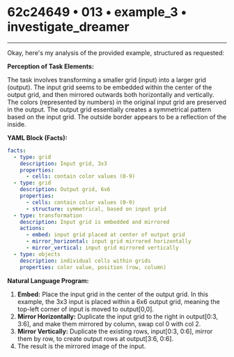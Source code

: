 # 62c24649 • 013 • example_3 • investigate_dreamer

---
Okay, here's my analysis of the provided example, structured as requested:

**Perception of Task Elements:**

The task involves transforming a smaller grid (input) into a larger grid (output). The input grid seems to be embedded within the center of the output grid, and then mirrored outwards both horizontally and vertically. The colors (represented by numbers) in the original input grid are preserved in the output. The output grid essentially creates a symmetrical pattern based on the input grid. The outside border appears to be a reflection of the inside.

**YAML Block (Facts):**



```yaml
facts:
  - type: grid
    description: Input grid, 3x3
    properties:
      - cells: contain color values (0-9)
  - type: grid
    description: Output grid, 6x6
    properties:
      - cells: contain color values (0-9)
      - structure: symmetrical, based on input grid
  - type: transformation
    description: Input grid is embedded and mirrored
    actions:
      - embed: input grid placed at center of output grid
      - mirror_horizontal: input grid mirrored horizontally
      - mirror_vertical: input grid mirrored vertically
  - type: objects
    description: individual cells within grids
    properties: color value, position (row, column)
```



**Natural Language Program:**

1.  **Embed:** Place the input grid in the center of the output grid. In this example, the 3x3 input is placed within a 6x6 output grid, meaning the top-left corner of input is moved to output\[0,0].
2.  **Mirror Horizontally:** Duplicate the input grid to the right in output\[0:3, 3:6], and make them mirrored by column, swap col 0 with col 2.
3.  **Mirror Vertically:** Duplicate the existing rows, input\[0:3, 0:6], mirror them by row, to create output rows at output\[3:6, 0:6].
4. The result is the mirrored image of the input.


